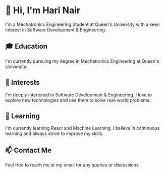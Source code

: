 # 👋 Hi, I'm Hari Nair

I'm a Mechatronics Engineering Student at Queen's University with a keen interest in Software Development & Engineering.

## 🎓 Education

I'm currently pursuing my degree in Mechatronics Engineering at Queen's University.

## 👀 Interests

I'm deeply interested in Software Development & Engineering. I love to explore new technologies and use them to solve real-world problems.

## 🌱 Learning

I'm currently learning React and Machine Learning. I believe in continuous learning and always strive to improve my skills.

## 📫 Contact Me

Feel free to reach me at my email for any queries or discussions.
<!---
itsNairr/itsNairr is a ✨ special ✨ repository because its `README.md` (this file) appears on your GitHub profile.
You can click the Preview link to take a look at your changes.
--->
